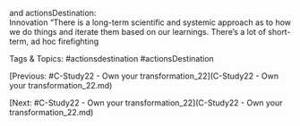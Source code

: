 and actionsDestination:  
Innovation
“There is a long-term scientific and systemic approach 
as to how we do things and iterate them based on our 
learnings. There’s a lot of short-term, ad hoc firefighting 

   Tags & Topics:
   #actionsdestination
   #actionsDestination

[Previous: #C-Study22 - Own your transformation_22](C-Study22 - Own your transformation_22.md)

[Next: #C-Study22 - Own your transformation_22](C-Study22 - Own your transformation_22.md)